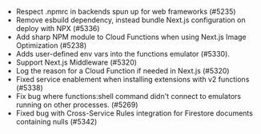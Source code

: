- Respect .npmrc in backends spun up for web frameworks (#5235)
- Remove esbuild dependency, instead bundle Next.js configuration on deploy with NPX (#5336)
- Add sharp NPM module to Cloud Functions when using Next.js Image Optimization (#5238)
- Adds user-defined env vars into the functions emulator (#5330).
- Support Next.js Middleware (#5320)
- Log the reason for a Cloud Function if needed in Next.js (#5320)
- Fixed service enablement when installing extensions with v2 functions (#5338)
- Fix bug where functions:shell command didn't connect to emulators running on other processes. (#5269)
- Fixed bug with Cross-Service Rules integration for Firestore documents containing nulls (#5342)